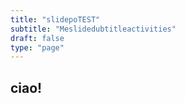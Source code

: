 ```yaml
---
title: "slidepoTEST"
subtitle: "Meslidedubtitleactivities"
draft: false
type: "page"
---
```


<link href="/css/c3.min.css" rel="stylesheet">
<script src="/js/d3.min.js"></script>
<script src="/js/c3.min.js"></script>
<script src="/js/slides.js"></script>


## ciao!


<div class="" id="homesection1"></div>
<div class="" id="homesection2"></div>
<div class="" id="homesection3"></div>
<div class="" id="homesection4"></div>
<div class="" id="homesection5"></div>
<div class="" id="homesection6"></div>
<div class="" id="homesection7"></div>

<script>
$(document).ready(

  function() {
    buildCreampieCharts();
    /* .ready() function ends here */
  }
);
</script>
